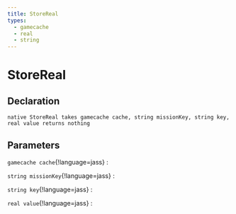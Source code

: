 ```yaml
---
title: StoreReal
types:
  - gamecache
  - real
  - string
---
```


# StoreReal

## Declaration

```jass
native StoreReal takes gamecache cache, string missionKey, string key, real value returns nothing
```

## Parameters
`gamecache cache`{!language=jass}
: 

`string missionKey`{!language=jass}
: 

`string key`{!language=jass}
: 

`real value`{!language=jass}
: 
